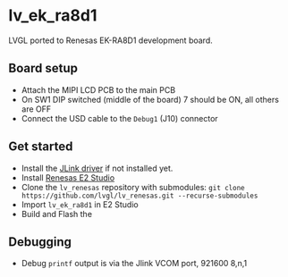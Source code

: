 # lv_ek_ra8d1

LVGL ported to Renesas EK-RA8D1 development board.

## Board setup
- Attach the MIPI LCD PCB to the main PCB
- On SW1 DIP switched (middle of the board) 7 should be ON, all others are OFF
- Connect the USD cable to the `Debug1` (J10) connector

## Get started
- Install the [JLink driver](https://www.segger.com/downloads/jlink/) if not installed yet. 
- Install [Renesas E2 Studio](https://www.renesas.com/us/en/software-tool/e-studio)
- Clone the `lv_renesas` repository with submodules: `git clone https://github.com/lvgl/lv_renesas.git --recurse-submodules`
- Import `lv_ek_ra8d1` in E2 Studio
- Build and Flash the

## Debugging
- Debug  `printf` output is via the Jlink VCOM port, 921600 8,n,1
